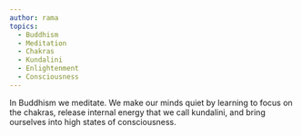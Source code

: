 ```yaml
---
author: rama
topics:
  - Buddhism
  - Meditation
  - Chakras
  - Kundalini
  - Enlightenment
  - Consciousness
---
```


In Buddhism we meditate. We make our minds quiet by learning to focus on the chakras, release internal energy that we call kundalini, and bring ourselves into high states of consciousness.
